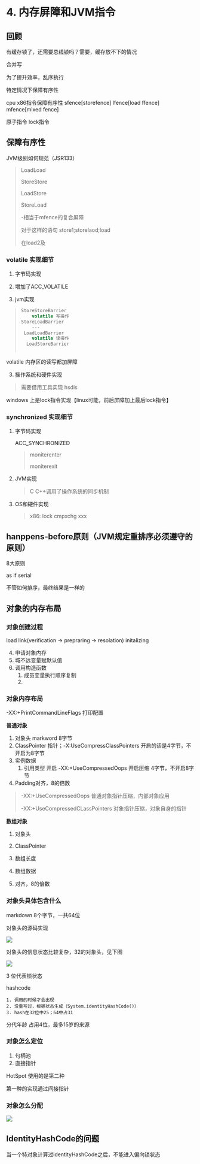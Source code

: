 # 4. 内存屏障和JVM指令



## 回顾

有缓存锁了，还需要总线锁吗？需要，缓存放不下的情况

合并写

为了提升效率，乱序执行

特定情况下保障有序性

cpu x86指令保障有序性 sfence[storefence] lfence[load ffence] mfence[mixed fence]

原子指令 lock指令





## 保障有序性



JVM级别如何规范（JSR133）

> LoadLoad
>
> 
>
> StoreStore
>
> LoadStore
>
> StoreLoad
>
> -相当于mfence的复合屏障
>
> 对于这样的语句 store1;storelaod;load
>
> 在load2及

### volatile 实现细节

1.   字节码实现

   1. 增加了ACC_VOLATILE

2.   jvm实现

   > ```java
   > StoreStoreBarrier
   >     volatile 写操作
   > StoreLoadBarrier
   >     ---
   >  LoadLoadBarrier
   >     volatile 读操作
   >   LoadStoreBarrier
   >     
   > ```

   volatile 内存区的读写都加屏障

3.   操作系统和硬件实现

   > 需要借用工具实现 hsdis 

   windows 上是lock指令实现【linux可能，前后屏障加上最后lock指令】

### synchronized 实现细节

1. 字节码实现

   ACC_SYNCHRONIZED

   > moniterenter
   >
   > moniterexit

2. JVM实现

   > C C++调用了操作系统的同步机制

3. OS和硬件实现

   > x86: lock cmpxchg xxx



## hanppens-before原则（JVM规定重排序必须遵守的原则）

8大原则



as if serial

不管如何排序，最终结果是一样的

## 对象的内存布局

### 对象创建过程

load   link(verification -> prepraring -> resolation)  initalizing

4. 申请对象内存
5. 城不远变量赋默认值
6. 调用构造函数
   1. 成员变量执行顺序复制
   2.    

### 对象内存布局

-XX:+PrintCommandLineFlags 打印配置

**普通对象**

1. 对象头 markword 8字节
2. ClassPointer 指针；-X:UseCompressClassPointers 开启的话是4字节，不开启为8字节
3. 实例数据
   1. 引用类型 开启 -XX:+UseCompressedOops 开启压缩 4字节，不开启8字节
4. Padding对齐，8的倍数

> -XX:+UseCompressedOops 普通对象指针压缩，内部对象应用
>
> -XX:+UseCompressedCLassPointers 对象指针压缩，对象自身的指针

**数组对象**

1. 对象头

2. ClassPointer 
3. 数组长度
4. 数组数据
5. 对齐，8的倍数



### 对象头具体包含什么

markdown 8个字节，一共64位



对象头的源码实现

![](E:\ldm-git\book_reading\jvm\jvm入门到精通\对象头实现源码.png)





对象头的信息状态比较复杂，32的对象头，见下图



![](E:\ldm-git\book_reading\jvm\jvm入门到精通\obj_head.png)



3 位代表锁状态

hashcode

	1. 调用的时候才会出现
 	2. 没重写过，根据状态生成（System.identityHashCode()）
 	3. hash在32位中25；64中占31



分代年龄 占用4位，最多15岁的来源



### 对象怎么定位

1.  句柄池
2. 直接指针

HotSpot 使用的是第二种

第一种的实现通过间接指针



### 对象怎么分配

![](E:\ldm-git\book_reading\jvm\jvm入门到精通\对象分配.png)

## IdentityHashCode的问题

当一个特对象计算过identityHashCode之后，不能进入偏向锁状态

